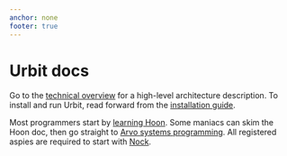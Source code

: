 ```yaml
---
anchor: none
footer: true
---
```


<div class="lead">
    <div class="logo inverse"></div>
    <h1 class="blue i-b">Urbit docs</h1>
</div>

Go to the [technical overview](about/overview) for a high-level
architecture description.  To install and run Urbit, read forward from the
[installation guide](using/install).

Most programmers start by [learning Hoon](hoon).  Some maniacs can skim the
Hoon doc, then go straight to [Arvo systems programming](arvo/system).  All
registered aspies are required to start with [Nock](nock).

<br/>
<br/>

<div class="sections">
    <kids grid="true"></kids>
</div>
